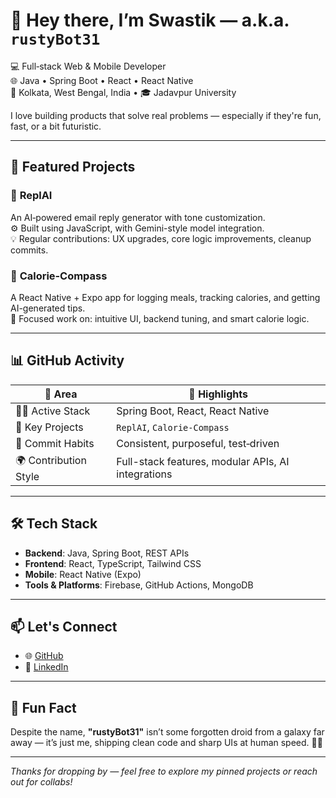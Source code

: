 # 👋 Hey there, I’m Swastik — a.k.a. `rustyBot31`

💻 Full‑stack Web & Mobile Developer  
🌐 Java • Spring Boot • React • React Native  
📍 Kolkata, West Bengal, India • 🎓 Jadavpur University  

I love building products that solve real problems — especially if they're fun, fast, or a bit futuristic.

---

## 🚀 Featured Projects

### 🔹 **ReplAI**
An AI‑powered email reply generator with tone customization.  
⚙️ Built using JavaScript, with Gemini-style model integration.  
💡 Regular contributions: UX upgrades, core logic improvements, cleanup commits.

### 🔹 **Calorie‑Compass**
A React Native + Expo app for logging meals, tracking calories, and getting AI-generated tips.  
📱 Focused work on: intuitive UI, backend tuning, and smart calorie logic.

---

## 📊 GitHub Activity

| 🧠 Area | 💬 Highlights |
|--------|---------------|
| 🧑‍💻 Active Stack | Spring Boot, React, React Native |
| 📌 Key Projects | `ReplAI`, `Calorie‑Compass` |
| 🔁 Commit Habits | Consistent, purposeful, test‑driven |
| 🌍 Contribution Style | Full-stack features, modular APIs, AI integrations |

---

## 🛠️ Tech Stack

- **Backend**: Java, Spring Boot, REST APIs  
- **Frontend**: React, TypeScript, Tailwind CSS  
- **Mobile**: React Native (Expo)  
- **Tools & Platforms**: Firebase, GitHub Actions, MongoDB

---

## 📫 Let's Connect

- 🌐 [GitHub](https://github.com/rustyBot31)  
- 💼 [LinkedIn](https://www.linkedin.com/in/swastik-bose/)

---

## 🎉 Fun Fact

Despite the name, **"rustyBot31"** isn’t some forgotten droid from a galaxy far away — it’s just me, shipping clean code and sharp UIs at human speed. 🤖✨

---

_Thanks for dropping by — feel free to explore my pinned projects or reach out for collabs!_
